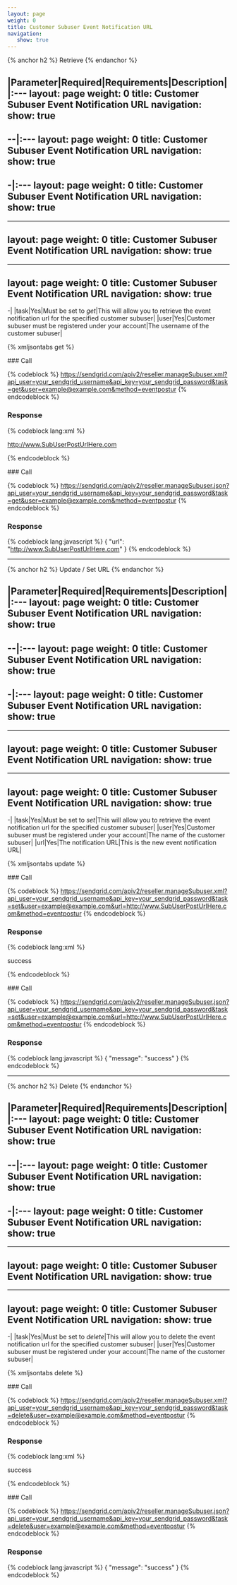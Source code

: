 ```yaml
---
layout: page
weight: 0
title: Customer Subuser Event Notification URL
navigation:
   show: true
---
```


{% anchor h2 %} Retrieve {% endanchor %}


|Parameter|Required|Requirements|Description|
|:---
layout: page
weight: 0
title: Customer Subuser Event Notification URL
navigation:
   show: true
---
--|:---
layout: page
weight: 0
title: Customer Subuser Event Notification URL
navigation:
   show: true
---
-|:---
layout: page
weight: 0
title: Customer Subuser Event Notification URL
navigation:
   show: true
---
---
layout: page
weight: 0
title: Customer Subuser Event Notification URL
navigation:
   show: true
---
---
layout: page
weight: 0
title: Customer Subuser Event Notification URL
navigation:
   show: true
---
-|
|task|Yes|Must be set to *get*|This will allow you to retrieve the event notification url for the specified customer subuser|
|user|Yes|Customer subuser must be registered under your account|The username of the customer subuser|

{% xmljsontabs get %}

<div markdown="1" class="tab-content">
<div markdown="1" class="tab-pane" id="get-xml">
### Call

{% codeblock %} https://sendgrid.com/apiv2/reseller.manageSubuser.xml?api_user=your_sendgrid_username&api_key=your_sendgrid_password&task=get&user=example@example.com&method=eventpostur {% endcodeblock %}

### Response


{% codeblock lang:xml %}
<?xml version="1.0" encoding="ISO-8859-1"?>

<url>http://www.SubUserPostUrlHere.com</url>

{% endcodeblock %}


</div>
<div markdown="1" class="tab-pane active" id="get-json">
### Call

{% codeblock %} https://sendgrid.com/apiv2/reseller.manageSubuser.json?api_user=your_sendgrid_username&api_key=your_sendgrid_password&task=get&user=example@example.com&method=eventpostur {% endcodeblock %}

### Response


{% codeblock lang:javascript %}
{
  "url": "http://www.SubUserPostUrlHere.com"
}
{% endcodeblock %}


</div>
</div>

* * * * *


{% anchor h2 %} Update / Set URL {% endanchor %}


|Parameter|Required|Requirements|Description|
|:---
layout: page
weight: 0
title: Customer Subuser Event Notification URL
navigation:
   show: true
---
--|:---
layout: page
weight: 0
title: Customer Subuser Event Notification URL
navigation:
   show: true
---
-|:---
layout: page
weight: 0
title: Customer Subuser Event Notification URL
navigation:
   show: true
---
---
layout: page
weight: 0
title: Customer Subuser Event Notification URL
navigation:
   show: true
---
---
layout: page
weight: 0
title: Customer Subuser Event Notification URL
navigation:
   show: true
---
-|
|task|Yes|Must be set to *set*|This will allow you to retrieve the event notification url for the specified customer subuser|
|user|Yes|Customer subuser must be registered under your account|The name of the customer subuser|
|url|Yes|The notification URL|This is the new event notification URL|

{% xmljsontabs update %}

<div markdown="1" class="tab-content">
<div markdown="1" class="tab-pane" id="update-xml">
### Call

{% codeblock %} https://sendgrid.com/apiv2/reseller.manageSubuser.xml?api_user=your_sendgrid_username&api_key=your_sendgrid_password&task=set&user=example@example.com&url=http://www.SubUserPostUrlHere.com&method=eventpostur {% endcodeblock %}

### Response


{% codeblock lang:xml %}
<?xml version="1.0" encoding="ISO-8859-1"?>

<result>
   <message>success</message>
</result>

{% endcodeblock %}


</div>
<div markdown="1" class="tab-pane active" id="update-json">
### Call

{% codeblock %} https://sendgrid.com/apiv2/reseller.manageSubuser.json?api_user=your_sendgrid_username&api_key=your_sendgrid_password&task=set&user=example@example.com&url=http://www.SubUserPostUrlHere.com&method=eventpostur {% endcodeblock %}

### Response


{% codeblock lang:javascript %}
{
  "message": "success"
}
{% endcodeblock %}


</div>
</div>

* * * * *


{% anchor h2 %} Delete {% endanchor %}


|Parameter|Required|Requirements|Description|
|:---
layout: page
weight: 0
title: Customer Subuser Event Notification URL
navigation:
   show: true
---
--|:---
layout: page
weight: 0
title: Customer Subuser Event Notification URL
navigation:
   show: true
---
-|:---
layout: page
weight: 0
title: Customer Subuser Event Notification URL
navigation:
   show: true
---
---
layout: page
weight: 0
title: Customer Subuser Event Notification URL
navigation:
   show: true
---
---
layout: page
weight: 0
title: Customer Subuser Event Notification URL
navigation:
   show: true
---
-|
|task|Yes|Must be set to *delete*|This will allow you to delete the event notification url for the specified customer subuser|
|user|Yes|Customer subuser must be registered under your account|The name of the customer subuser|

{% xmljsontabs delete %}

<div markdown="1" class="tab-content">
<div markdown="1" class="tab-pane" id="delete-xml">
### Call

{% codeblock %} https://sendgrid.com/apiv2/reseller.manageSubuser.xml?api_user=your_sendgrid_username&api_key=your_sendgrid_password&task=delete&user=example@example.com&method=eventpostur {% endcodeblock %}

### Response


{% codeblock lang:xml %}
<?xml version="1.0" encoding="ISO-8859-1"?>

<result>
   <message>success</message>
</result>

{% endcodeblock %}


</div>
<div markdown="1" class="tab-pane active" id="delete-json">
### Call

{% codeblock %} https://sendgrid.com/apiv2/reseller.manageSubuser.json?api_user=your_sendgrid_username&api_key=your_sendgrid_password&task=delete&user=example@example.com&method=eventpostur {% endcodeblock %}

### Response


{% codeblock lang:javascript %}
{
  "message": "success"
}
{% endcodeblock %}


</div>
</div>

